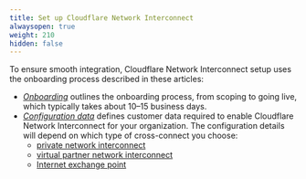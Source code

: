 ```yaml
---
title: Set up Cloudflare Network Interconnect
alwaysopen: true
weight: 210
hidden: false
---
```



To ensure smooth integration, Cloudflare Network Interconnect setup uses the onboarding process described in these articles:

* _[Onboarding](/magic-transit/how-to/set-up-cni/onboarding/)_ outlines the onboarding process, from scoping to going live, which typically takes about 10–15 business days.
* _[Configuration data](/magic-transit/how-to/set-up-cni/configuration-data/)_ defines customer data required to enable Cloudflare Network Interconnect for your organization. The configuration details will depend on which type of cross-connect you choose:
  * [private network interconnect](/network-interconnect/set-up-cni/configuration-data/#private-network-interconnect)
  * [virtual partner network interconnect](/network-interconnect/set-up-cni/configuration-data/#virtual-partner-network-interconnect)
  * [Internet exchange point](/network-interconnect/set-up-cni/configuration-data/#internet-exchange-point)
